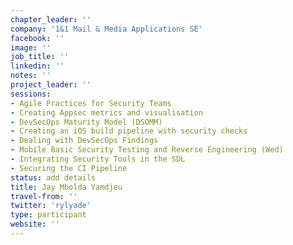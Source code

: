 ```yaml
---
chapter_leader: ''
company: '1&1 Mail & Media Applications SE'
facebook: ''
image: ''
job_title: ''
linkedin: ''
notes: ''
project_leader: ''
sessions: 
- Agile Practices for Security Teams
- Creating Appsec metrics and visualisation
- DevSecOps Maturity Model (DSOMM)
- Creating an iOS build pipeline with security checks
- Dealing with DevSecOps Findings
- Mobile Basic Security Testing and Reverse Engineering (Wed)
- Integrating Security Tools in the SDL
- Securing the CI Pipeline
status: add details
title: Jay Mbolda Yamdjeu
travel-from: ''
twitter: 'rylyade'
type: participant
website: ''
---
```


<!-- put more details about participant here -->
